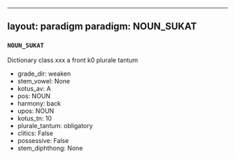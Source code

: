 
---
layout: paradigm
paradigm: NOUN_SUKAT
---
### ` NOUN_SUKAT `

Dictionary class xxx a front k0 plurale tantum
* grade_dir: weaken
* stem_vowel: None
* kotus_av: A
* pos: NOUN
* harmony: back
* upos: NOUN
* kotus_tn: 10
* plurale_tantum: obligatory
* clitics: False
* possessive: False
* stem_diphthong: None
